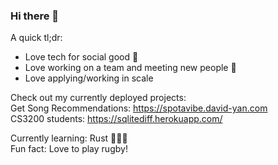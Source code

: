 ### Hi there 👋
A quick tl;dr:

  - Love tech for social good 🤝
  - Love working on a team and meeting new people 🙌
  - Love applying/working in scale

Check out my currently deployed projects:  
Get Song Recommendations: https://spotavibe.david-yan.com  
CS3200 students: https://sqlitediff.herokuapp.com/  

Currently learning: Rust 🦀🦀🦀  
Fun fact: Love to play rugby!  
<!--
**yanDavid21/yanDavid21** is a ✨ _special_ ✨ repository because its `README.md` (this file) appears on your GitHub profile.

Here are some ideas to get you started:



- 👯 I’m looking to collaborate on ...
- 🤔 I’m looking for help with ...
- 💬 Ask me about ...
- 📫 How to reach me: ...
- 😄 Pronouns: ...
- 
-->
